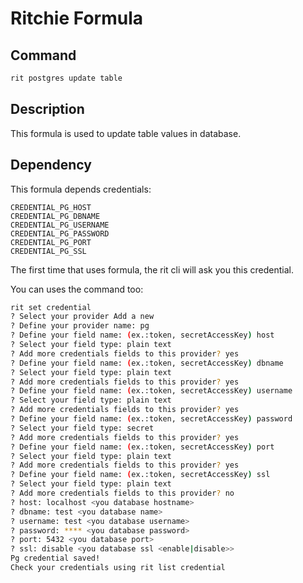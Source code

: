 # Ritchie Formula

## Command

````bash
rit postgres update table
````

## Description

This formula is used to update table values in database.

## Dependency

This formula depends credentials:
```
CREDENTIAL_PG_HOST
CREDENTIAL_PG_DBNAME
CREDENTIAL_PG_USERNAME
CREDENTIAL_PG_PASSWORD
CREDENTIAL_PG_PORT
CREDENTIAL_PG_SSL
```
The first time that uses formula, the rit cli will ask you this credential.

You can uses the command too:
````bash
rit set credential 
? Select your provider Add a new
? Define your provider name: pg
? Define your field name: (ex.:token, secretAccessKey) host
? Select your field type: plain text
? Add more credentials fields to this provider? yes
? Define your field name: (ex.:token, secretAccessKey) dbname
? Select your field type: plain text
? Add more credentials fields to this provider? yes
? Define your field name: (ex.:token, secretAccessKey) username
? Select your field type: plain text
? Add more credentials fields to this provider? yes
? Define your field name: (ex.:token, secretAccessKey) password
? Select your field type: secret
? Add more credentials fields to this provider? yes
? Define your field name: (ex.:token, secretAccessKey) port
? Select your field type: plain text
? Add more credentials fields to this provider? yes
? Define your field name: (ex.:token, secretAccessKey) ssl
? Select your field type: plain text
? Add more credentials fields to this provider? no
? host: localhost <you database hostname>
? dbname: test <you database name>
? username: test <you database username>
? password: **** <you database password>
? port: 5432 <you database port>
? ssl: disable <you database ssl <enable|disable>>
Pg credential saved!
Check your credentials using rit list credential
````
